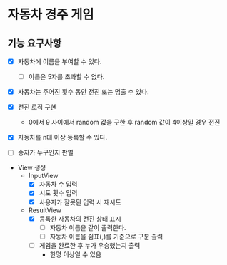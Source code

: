 # 자동차 경주 게임

## 기능 요구사항
- [x] 자동차에 이름을 부여할 수 있다.
  - [ ] 이름은 5자를 초과할 수 없다.
- [x] 자동차는 주어진 횟수 동안 전진 또는 멈출 수 있다.
- [x] 전진 로직 구현
  - 0에서 9 사이에서 random 값을 구한 후 random 값이 4이상일 경우 전진
- [x] 자동차를 n대 이상 등록할 수 있다.
- [ ] 승자가 누구인지 판별


- View 생성
  - InputView
    - [x] 자동차 수 입력
    - [x] 시도 횟수 입력
    - [x] 사용자가 잘못된 입력 시 재시도
  - ResultView
    - [x] 등록한 자동차의 전진 상태 표시
      - [ ] 자동차 이름을 같이 출력한다.
      - [ ] 자동차 이름을 쉼표(,)를 기준으로 구분 출력
    - [ ] 게임을 완료한 후 누가 우승했는지 출력
      - 한명 이상일 수 있음